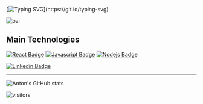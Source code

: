 
[![Typing SVG](https://readme-typing-svg.demolab.com?font=Fira+Code&pause=1000&color=F7F16E&width=460&lines=Hi!+I'm+Anton;Please%2C+check+out+my+portfolio+website!)](https://git.io/typing-svg)


 <img src="https://github-readme-stats.vercel.app/api/top-langs?username=AntonProLysenko&show_icons=true&locale=en&layout=donut&theme=gruvbox&exclude_repo=launch_elements,DockYardAcademy,GenServer_tests,blog_Elixir&langs_count=10" alt="ovi" />
 
 ## Main Technologies
 [![React Badge](https://img.shields.io/badge/-React-61DBFB?style=for-the-badge&labelColor=black&logo=react&logoColor=61DBFB)](#) [![Javascript Badge](https://img.shields.io/badge/-Javascript-F0DB4F?style=for-the-badge&labelColor=black&logo=javascript&logoColor=F0DB4F)](#) [![Nodejs Badge](https://img.shields.io/badge/-Nodejs-3C873A?style=for-the-badge&labelColor=black&logo=node.js&logoColor=3C873A)](#)



 [![Linkedin Badge](https://img.shields.io/badge/-Anton-0e76a8?style=flat&labelColor=0e76a8&logo=linkedin&logoColor=white)](https://www.linkedin.com/in/anton-lysenko116/)
<hr/>
 
![Anton's GitHub stats](https://github-readme-stats.vercel.app/api?username=AntonProLysenko&show_icons=true&theme=gruvbox)


 ![visitors](https://visitor-badge.glitch.me/badge?page_id=antonprolysenkoleft_color=green&right_color=red)

